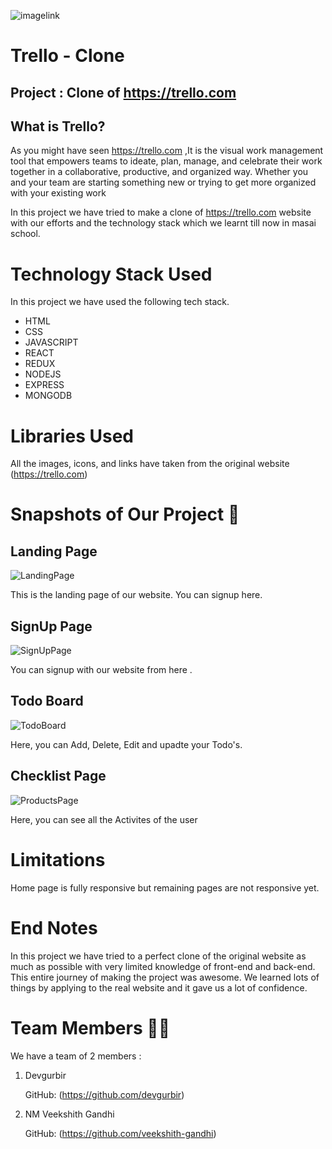 ![imagelink](https://i.imgur.com/eKBZQ9G.png?1)

# Trello - Clone

## Project : Clone of https://trello.com

## What is Trello?

As you might have seen https://trello.com ,It is the visual work management tool that empowers teams to ideate, plan, manage, and celebrate their work together in a collaborative, productive, and organized way. Whether you and your team are starting something new or trying to get more organized with your existing work

In this project we have tried to make a clone of https://trello.com website with our efforts and the technology stack which we learnt till now in masai school.

# Technology Stack Used

In this project we have used the following tech stack.

- HTML
- CSS
- JAVASCRIPT
- REACT
- REDUX
- NODEJS
- EXPRESS
- MONGODB


# Libraries Used

All the images, icons, and links have taken from the original website (https://trello.com)

# Snapshots of Our Project 📸

## Landing Page

![LandingPage](https://i.imgur.com/HL2HTgn.png)

This is the landing page of our website. You can signup here.

## SignUp Page

![SignUpPage](https://i.imgur.com/PoKMnwh.png)

You can signup with our website from here .

## Todo Board

![TodoBoard](https://i.imgur.com/WQ3J1M3.png)

Here, you can Add, Delete, Edit and upadte your Todo's.

## Checklist Page

![ProductsPage](https://i.imgur.com/XA6nM0z.png)

Here, you can see all the Activites of the user 

# Limitations

Home page is fully responsive but remaining pages are not responsive yet.

# End Notes

In this project we have tried to a perfect clone of the original website as much as possible with very limited knowledge of front-end and back-end.
This entire journey of making the project was awesome. We learned lots of things by applying to the real website and it gave us a lot of confidence.

# Team Members 🤝🏻

We have a team of 2 members :

1. Devgurbir

   GitHub: (https://github.com/devgurbir)

2. NM Veekshith Gandhi

   GitHub: (https://github.com/veekshith-gandhi)
